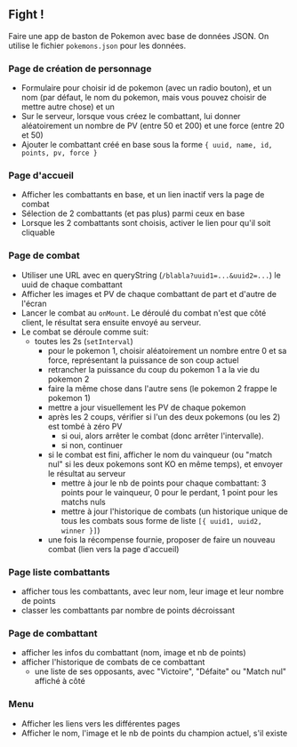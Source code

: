 ## Fight !

Faire une app de baston de Pokemon avec base de données JSON. On utilise le fichier `pokemons.json` pour les données.

### Page de création de personnage

- Formulaire pour choisir id de pokemon (avec un radio bouton), et un nom (par défaut, le nom du pokemon, mais vous pouvez choisir de mettre autre chose) et un
- Sur le serveur, lorsque vous créez le combattant, lui donner aléatoirement un nombre de PV (entre 50 et 200) et une force (entre 20 et 50)
- Ajouter le combattant créé en base sous la forme `{ uuid, name, id, points, pv, force }`

### Page d'accueil

- Afficher les combattants en base, et un lien inactif vers la page de combat
- Sélection de 2 combattants (et pas plus) parmi ceux en base
- Lorsque les 2 combattants sont choisis, activer le lien pour qu'il soit cliquable

### Page de combat

- Utiliser une URL avec en queryString (`/blabla?uuid1=...&uuid2=...`) le uuid de chaque combattant
- Afficher les images et PV de chaque combattant de part et d'autre de l'écran
- Lancer le combat au `onMount`. Le déroulé du combat n'est que côté client, le résultat sera ensuite envoyé au serveur.
- Le combat se déroule comme suit:
  - toutes les 2s (`setInterval`)
    - pour le pokemon 1, choisir aléatoirement un nombre entre 0 et sa force, représentant la puissance de son coup actuel
    - retrancher la puissance du coup du pokemon 1 a la vie du pokemon 2
    - faire la même chose dans l'autre sens (le pokemon 2 frappe le pokemon 1)
    - mettre a jour visuellement les PV de chaque pokemon
    - après les 2 coups, vérifier si l'un des deux pokemons (ou les 2) est tombé à zéro PV
      - si oui, alors arrêter le combat (donc arrêter l'intervalle).
      - si non, continuer
    - si le combat est fini, afficher le nom du vainqueur (ou "match nul" si les deux pokemons sont KO en même temps), et envoyer le résultat au serveur
      - mettre à jour le nb de points pour chaque combattant: 3 points pour le vainqueur, 0 pour le perdant, 1 point pour les matchs nuls
      - mettre à jour l'historique de combats (un historique unique de tous les combats sous forme de liste `[{ uuid1, uuid2, winner }]`)
    - une fois la récompense fournie, proposer de faire un nouveau combat (lien vers la page d'accueil)

### Page liste combattants

- afficher tous les combattants, avec leur nom, leur image et leur nombre de points
- classer les combattants par nombre de points décroissant

### Page de combattant

- afficher les infos du combattant (nom, image et nb de points)
- afficher l'historique de combats de ce combattant
  - une liste de ses opposants, avec "Victoire", "Défaite" ou "Match nul" affiché à côté

### Menu

- Afficher les liens vers les différentes pages
- Afficher le nom, l'image et le nb de points du champion actuel, s'il existe
